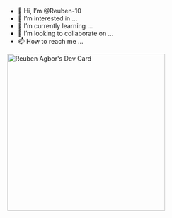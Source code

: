 - 👋 Hi, I’m @Reuben-10
- 👀 I’m interested in ...
- 🌱 I’m currently learning ...
- 💞️ I’m looking to collaborate on ...
- 📫 How to reach me ...

<a href="https://app.daily.dev/reubenagbor"><img src="https://api.daily.dev/devcards/v2/2I99WRuWwnVxZEZ0pBtEg.png?type=default&r=fjy" width="356" alt="Reuben Agbor's Dev Card"/></a>
<!---
Reuben-10/Reuben-10 is a ✨ special ✨ repository because its `README.md` (this file) appears on your GitHub profile.
You can click the Preview link to take a look at your changes.
--->
